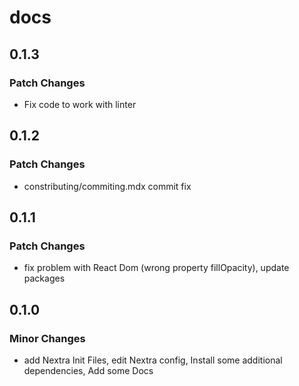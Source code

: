 # docs

## 0.1.3

### Patch Changes

- Fix code to work with linter

## 0.1.2

### Patch Changes

- constributing/commiting.mdx commit fix

## 0.1.1

### Patch Changes

- fix problem with React Dom (wrong property fillOpacity), update packages

## 0.1.0

### Minor Changes

- add Nextra Init Files, edit Nextra config, Install some additional dependencies, Add some Docs
